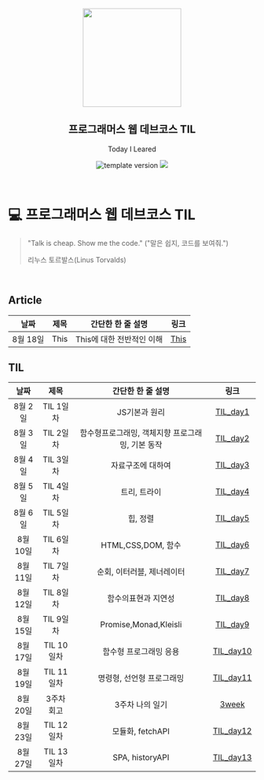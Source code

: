 <br/>
<p align="middle" >
  <img width="200px;" src="./src/images/prgms-logo.png"/>
</p>
<h2 align="middle">프로그래머스 웹 데브코스 TIL</h2>
<p align="middle">Today I Leared</p>
<p align="middle">
  <img src="https://img.shields.io/badge/version-1.0.0-blue?style=flat-square" alt="template version"/>
  <img src="https://img.shields.io/badge/language-md-md.svg?style=flat-square"/>
</p>

<p align="middle">
  <!-- <a href="#">☕ 블로그 링크</a> -->  
</p>

<br/>

# 💻 프로그래머스 웹 데브코스 TIL

> "Talk is cheap. Show me the code."
> ("말은 쉽지, 코드를 보여줘.")
>
> 리누스 토르발스(Linus Torvalds)

<br/>
<h2>Article</h2>

|   날짜   | 제목 |     간단한 한 줄 설명     |                      링크                      |
| :------: | :--: | :-----------------------: | :--------------------------------------------: |
| 8월 18일 | This | This에 대한 전반적인 이해 | [This](https://sunjae95.github.io/posts/This/) |

<h2>TIL</h2>

|   날짜   |    제목    |                간단한 한 줄 설명                 |                         링크                          |
| :------: | :--------: | :----------------------------------------------: | :---------------------------------------------------: |
| 8월 2일  | TIL 1일차  |                  JS기본과 원리                   |  [TIL_day1](https://sunjae95.github.io/posts/TIL_1/)  |
| 8월 3일  | TIL 2일차  | 함수형프로그래밍, 객체지향 프로그래밍, 기본 동작 |  [TIL_day2](https://sunjae95.github.io/posts/TIL_2/)  |
| 8월 4일  | TIL 3일차  |                자료구조에 대하여                 |  [TIL_day3](https://sunjae95.github.io/posts/TIL_3/)  |
| 8월 5일  | TIL 4일차  |                   트리, 트라이                   |  [TIL_day4](https://sunjae95.github.io/posts/TIL_4/)  |
| 8월 6일  | TIL 5일차  |                     힙, 정렬                     |  [TIL_day5](https://sunjae95.github.io/posts/TIL_5/)  |
| 8월 10일 | TIL 6일차  |                HTML,CSS,DOM, 함수                |  [TIL_day6](https://sunjae95.github.io/posts/TIL_6/)  |
| 8월 11일 | TIL 7일차  |            순회, 이터러블, 제너레이터            |  [TIL_day7](https://sunjae95.github.io/posts/TIL_7/)  |
| 8월 12일 | TIL 8일차  |               함수의표현과 지연성                |  [TIL_day8](https://sunjae95.github.io/posts/TIL_8/)  |
| 8월 15일 | TIL 9일차  |              Promise,Monad,Kleisli               |  [TIL_day9](https://sunjae95.github.io/posts/TIL_9/)  |
| 8월 17일 | TIL 10일차 |              함수형 프로그래밍 응용              | [TIL_day10](https://sunjae95.github.io/posts/TIL_10/) |
| 8월 19일 | TIL 11일차 |            명령형, 선언형 프로그래밍             | [TIL_day11](https://sunjae95.github.io/posts/TIL11/)  |
| 8월 20일 | 3주차 회고 |                 3주차 나의 일기                  |   [3week](https://sunjae95.github.io/posts/week3/)    |
| 8월 23일 | TIL 12일차 |                 모듈화, fetchAPI                 | [TIL_day12](https://sunjae95.github.io/posts/TIL_12/) |
| 8월 27일 | TIL 13일차 |                 SPA, historyAPI                  | [TIL_day13](https://sunjae95.github.io/posts/TIL_13/) |
